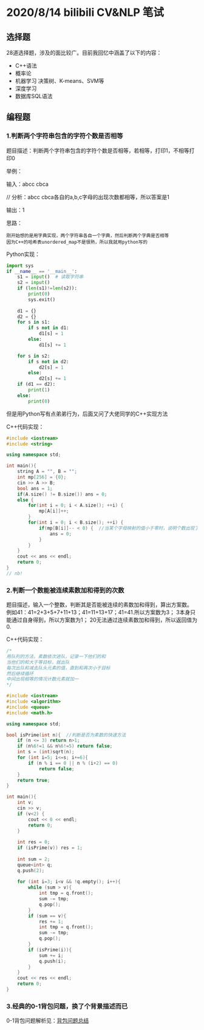 # 2020/8/14 bilibili CV&NLP 笔试

## 选择题
28道选择题，涉及的面比较广。目前我回忆中涵盖了以下的内容：
* C++语法
* 概率论
* 机器学习 决策树、K-means、SVM等
* 深度学习
* 数据库SQL语法

## 编程题
### 1.判断两个字符串包含的字符个数是否相等
题目描述：判断两个字符串包含的字符个数是否相等，若相等，打印1，不相等打印0

举例：

输入：abcc cbca

// 分析：abcc cbca各自的a,b,c字母的出现次数都相等，所以答案是1

输出：1

思路：
```
刚开始想的是用字典实现，两个字符串各自一个字典，然后判断两个字典是否相等
因为C++的哈希表unordered_map不是很熟，所以我就用python写的
```
Python实现：
```python
import sys
if __name__ == '__main__':
    s1 = input()  # 读取字符串
    s2 = input()
    if (len(s1)!=len(s2)):
        print(0)
        sys.exit()
    
    d1 = {}
    d2 = {}
    for s in s1:
        if s not in d1:
            d1[s] = 1
        else:
            d1[s] += 1

    for s in s2:
        if s not in d2:
            d2[s] = 1
        else:
            d2[s] += 1
    if (d1 == d2):
        print(1)
    else:
        print(0)
```
但是用Python写有点弟弟行为，后面又问了大佬同学的C++实现方法

C++代码实现：
```cpp
#include <iostream>
#include <string>

using namespace std;

int main(){
    string A = "", B = "";
    int mp[256] = {0};
    cin >> A >> B;
    bool ans = 1;
    if(A.size() != B.size()) ans = 0;
    else {
        for(int i = 0; i < A.size(); ++i) {
            mp[A[i]]++;
        }
        for(int i = 0; i < B.size(); ++i) {
            if(mp[B[i]]-- < 0) {  //当某个字母映射的值小于零时，说明个数出现了不匹配问题
                ans = 0;
            }
        }
    }
    cout << ans << endl;
    return 0;
}
// nb!
```

### 2.判断一个数能被连续素数加和得到的次数

题目描述，输入一个整数，判断其是否能被连续的素数加和得到，算出方案数。
例如41：41=2+3+5+7+11+13；41=11+13+17；41=41.所以方案数为3；
3本身只能通过自身得到，所以方案数为1；
20无法通过连续素数加和得到，所以返回值为0.

C++代码实现：
```cpp
/*
用队列的方法，素数依次进队，记录一下他们的和
当他们的和大于等目标，就出队
每次出队和减去队头元素的值，直到和再次小于目标
然后继续循环
中间出现相等的情况计数元素就加一
*/

#include <iostream>
#include <algorithm>
#include <queue>
#include <math.h>

using namespace std;

bool isPrime(int n){  //判断是否为素数的快速方法
    if (n <= 3) return n>1;
    if (n%6!=1 && n%6!=5) return false;
    int s = (int)sqrt(n);
    for (int i=5; i<=s; i+=6){
        if (n % i == 0 || n % (i+2) == 0)
            return false;
    }
    return true;
}

int main(){
    int v;
    cin >> v;
    if (v<2) {
        cout << 0 << endl;
        return 0;
    }
    
    int res = 0;
    if (isPrime(v)) res = 1;
    
    int sum = 2;
    queue<int> q;
    q.push(2);
    
    for (int i=3; i<v && !q.empty(); i++){
        while (sum > v){
            int tmp = q.front();
            sum -= tmp;
            q.pop();
        }
        if (sum == v){
            res += 1;
            int tmp = q.front();
            sum -= tmp;
            q.pop();
        }
        if (isPrime(i)){
            sum += i;
            q.push(i);
        }
    }
    cout << res << endl;
    return 0;
}
```

### 3.经典的0-1背包问题，换了个背景描述而已
0-1背包问题解析见：[背包问题总结](../LeetCode/背包问题.md)